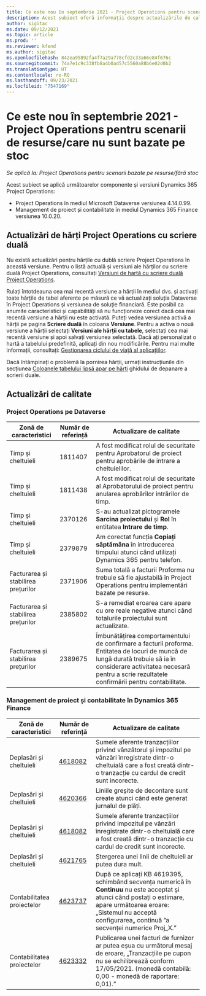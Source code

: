 ```yaml
---
title: Ce este nou în septembrie 2021 - Project Operations pentru scenarii de resurse/care nu sunt bazate pe stoc
description: Acest subiect oferă informații despre actualizările de calitate disponibile în lansarea din septembrie 2021 a Project Operations pentru scenarii de resurse/care nu se bazează pe stocuri.
author: sigitac
ms.date: 09/12/2021
ms.topic: article
ms.prod: ''
ms.reviewer: kfend
ms.author: sigitac
ms.openlocfilehash: 842ea95892fa4f7a29a778cfd2c33a66e84f676c
ms.sourcegitcommit: 74a7e1c9c338fb8a4b0ad57c5560a88b6e02d0b2
ms.translationtype: HT
ms.contentlocale: ro-RO
ms.lasthandoff: 09/23/2021
ms.locfileid: "7547169"
---
```

# <a name="whats-new-september-2021---project-operations-for-resourcenon-stocked-based-scenarios"></a>Ce este nou în septembrie 2021 - Project Operations pentru scenarii de resurse/care nu sunt bazate pe stoc

*Se aplică la: Project Operations pentru scenarii bazate pe resurse/fără stoc*

Acest subiect se aplică următoarelor componente și versiuni Dynamics 365 Project Operations:

   - Project Operations în mediul Microsoft Dataverse versiunea 4.14.0.99.
   - Management de proiect și contabilitate în mediul Dynamics 365 Finance versiunea 10.0.20.

## <a name="project-operations-dual-write-maps-updates"></a>Actualizări de hărți Project Operations cu scriere duală

Nu există actualizări pentru hărțile cu dublă scriere Project Operations în această versiune. Pentru o listă actuală și versiuni ale hărților cu scriere duală Project Operations, consultați [Versiuni de hartă cu scriere duală Project Operations](../environment/resource-dual-write-maps.md).

Rulați întotdeauna cea mai recentă versiune a hărții în mediul dvs. și activați toate hărțile de tabel aferente pe măsură ce vă actualizați soluția Dataverse în Project Operations și versiunea de soluție financiară. Este posibil ca anumite caracteristici și capabilități să nu funcționeze corect dacă cea mai recentă versiune a hărții nu este activată. Puteți vedea versiunea activă a hărții pe pagina **Scriere duală** în coloana **Versiune**. Pentru a activa o nouă versiune a hărții selectați  **Versiuni ale hărții cu tabele**, selectați cea mai recentă versiune și apoi salvați versiunea selectată. Dacă ați personalizat o hartă a tabelului predefinită, aplicați din nou modificările. Pentru mai multe informații, consultați: [Gestionarea ciclului de viață al aplicațiilor](/dynamics365/fin-ops-core/dev-itpro/data-entities/dual-write/app-lifecycle-management).

Dacă întâmpinați o problemă la pornirea hărții, urmați instrucțiunile din secțiunea [Coloanele tabelului lipsă apar pe hărți](/dynamics365/fin-ops-core/dev-itpro/data-entities/dual-write/dual-write-troubleshooting-finops-upgrades#missing-table-columns-issue-on-maps) ghidului de depanare a scrierii duale.

## <a name="quality-updates"></a>Actualizări de calitate

### <a name="project-operations-on-dataverse"></a>Project Operations pe Dataverse

| **Zonă de caracteristici** | **Număr de referință** | **Actualizare de calitate** |
| --- | --- | --- |
| Timp și cheltuieli | 1811407 | A fost modificat rolul de securitate pentru Aprobatorul de proiect pentru aprobările de intrare a cheltuielilor. |
| Timp și cheltuieli | 1811438 | A fost modificat rolul de securitate al Aprobatorului de proiect pentru anularea aprobărilor intrărilor de timp. |
| Timp și cheltuieli | 2370126 | S-au actualizat pictogramele **Sarcina proiectului** și **Rol** în entitatea **Intrare de timp**. |
| Timp și cheltuieli | 2379879 | Am corectat funcția **Copiați săptămâna** în introducerea timpului atunci când utilizați Dynamics 365 pentru telefon. |
| Facturarea și stabilirea prețurilor | 2371906 | Suma totală a facturii Proforma nu trebuie să fie ajustabilă în Project Operations pentru implementări bazate pe resurse. |
| Facturarea și stabilirea prețurilor | 2385802 | S-a remediat eroarea care apare cu ore reale negative atunci când totalurile proiectului sunt actualizate. |
| Facturarea și stabilirea prețurilor | 2389675 | Îmbunătățirea comportamentului de confirmare a facturii proforma. Entitatea de locuri de muncă de lungă durată trebuie să ia în considerare activitatea necesară pentru a scrie rezultatele confirmării pentru contabilitate. |

### <a name="project-management-and-accounting-in-dynamics-365-finance"></a>Management de proiect și contabilitate în Dynamics 365 Finance

| Zonă de caracteristici | Număr de referință | Actualizare de calitate |
| --- | --- | --- |
| Deplasări și cheltuieli | [4618082](https://fix.lcs.dynamics.com/Issue/Details?kb=4618082&amp;bugId=583101&amp;dbType=3&amp;qc=9c85ac8ca1e5e9cd07fac9e9aa2cb0914724e28b86ad3339dacf7741f554c605) | Sumele aferente tranzacțiilor privind vânzătorul și impozitul pe vânzări înregistrate dintr-o cheltuială care a fost creată dintr-o tranzacție cu cardul de credit sunt incorecte. |
| Deplasări și cheltuieli | [4620366](https://fix.lcs.dynamics.com/Issue/Details?kb=4620366&amp;bugId=579485&amp;dbType=3&amp;qc=e864789bd95505ea624c537d585bf113c2de60b97c88439d44693dbd85aa8e92) | Liniile greșite de decontare sunt create atunci când este generat jurnalul de plăți. |
| Deplasări și cheltuieli | [4618082](https://fix.lcs.dynamics.com/Issue/Details?kb=4618082&amp;bugId=583101&amp;dbType=3&amp;qc=9c85ac8ca1e5e9cd07fac9e9aa2cb0914724e28b86ad3339dacf7741f554c605) | Sumele aferente tranzacțiilor privind impozitul pe vânzări înregistrate dintr-o cheltuială care a fost creată dintr-o tranzacție cu cardul de credit sunt incorecte. |
| Deplasări și cheltuieli | [4621765](https://fix.lcs.dynamics.com/Issue/Details?kb=4621765&amp;bugId=587306&amp;dbType=3&amp;qc=6fbfad0123d4e95eaf8d5a5a2f6c354577c991b7905c852ab02d1f94e728a876) | Ștergerea unei linii de cheltuieli ar putea dura mult. |
| Contabilitatea proiectelor | [4623737](https://fix.lcs.dynamics.com/Issue/Details?kb=4623737&amp;bugId=598109&amp;dbType=3&amp;qc=4101fc5865201e21815299f2ff11ae46d5d5370510868df86c25ee09a8ca1a0c) | După ce aplicați KB 4619395, schimbând secvența numerică în **Continuu** nu este acceptat și atunci când postați o estimare, apare următoarea eroare: „Sistemul nu acceptă configurarea„ continuă ”a secvenței numerice Proj_X.” |
| Contabilitatea proiectelor | [4623332](https://fix.lcs.dynamics.com/Issue/Details?kb=4623332&amp;bugId=586034&amp;dbType=3&amp;qc=2f64bb1977c4a9c9dd2ce9de7e72230b86eca14b6295c5bbfb614ea97ad81caf) | Publicarea unei facturi de furnizor ar putea eșua cu următorul mesaj de eroare, „Tranzacțiile pe cupon nu se echilibrează conform 17/05/2021. (monedă contabilă: 0,00 - monedă de raportare: 0,01).” |
